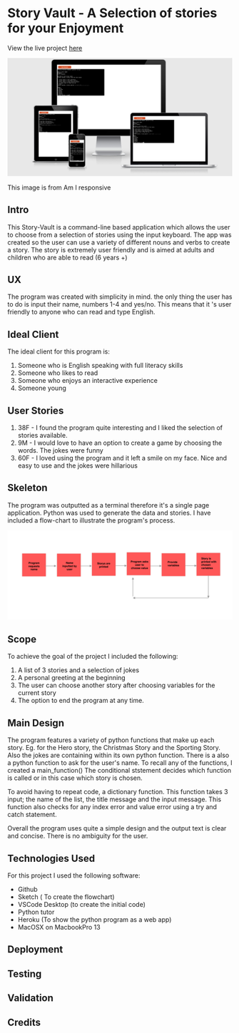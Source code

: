 # Story Vault - A Selection of stories for your Enjoyment

View the live project [here](https://soconne339-story-vault.herokuapp.com/)

![responsive image](./assets/images/Reponsive.png)

This image is from Am I responsive

## Intro

This Story-Vault is a command-line based application which allows the user to choose from a selection of stories using the input keyboard. The app was created so the user can use a variety of different nouns and verbs to create a story. The story is extremely user friendly and is aimed at adults and children who are able to read (6 years +)

## UX

The program was created with simplicity in mind. the only thing the user has to do is input their name, numbers 1-4 and yes/no. This means that it 's user friendly to anyone who can read and type English. 

## Ideal Client

The ideal client for this program is: 
1. Someone who is English speaking with full literacy skills
2. Someone who likes to read 
3. Someone who enjoys an interactive experience
4. Someone young

## User Stories

1. 38F - I found the program quite interesting and I liked the selection of stories available. 
2. 9M - I would love to have an option to create a game by choosing the words. The jokes were funny
3. 60F - I loved using the program and it left a smile on my face. Nice and easy to use and the jokes were hillarious

## Skeleton

The program was outputted as a terminal therefore it's a single page application. Python was used to generate the data and stories. I have included a flow-chart to illustrate the program's process. 

![flowchart of python program](./assets/images/flow-chart.png)


## Scope

To achieve the goal of the project I included the following: 

1. A list of 3 stories and a selection of jokes
2. A personal greeting at the beginning
3. The user can choose another story after choosing variables for the current story
4. The option to end the program at any time.

## Main Design

The program features a variety of python functions that make up each story. Eg. for the Hero story, the Christmas Story and the Sporting Story. Also the jokes are containing within its own python function. There is a also a python function to ask for the user's name. To recall any of the functions, I created a main_function() The conditional ststement decides which function is called or in this case which story is chosen. 

To avoid having to repeat code, a dictionary function. This function takes 3 input; the name of the list, the title message and the input message. This function also checks for any index error and value error using a try and catch statement. 

Overall the program uses quite a simple design and the output text is clear and concise. There is no ambiguity for the user.

## Technologies Used

For this project I used the following software: 

- Github
- Sketch ( To create the flowchart)
- VSCode Desktop (to create the initial code)
- Python tutor
- Heroku (To show the python program as a web app)
- MacOSX on MacbookPro 13

## Deployment

## Testing

## Validation

## Credits
